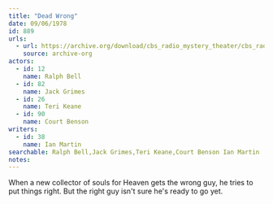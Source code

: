 ```yaml
---
title: "Dead Wrong"
date: 09/06/1978
id: 889
urls: 
  - url: https://archive.org/download/cbs_radio_mystery_theater/cbs_radio_mystery_theater-0851-0900.zip/cbs_radio_mystery_theater-0851-0900%2Fcbsrmt_0889_dead_wrong.mp3
    source: archive-org
actors:  
  - id: 12
    name: Ralph Bell  
  - id: 82
    name: Jack Grimes  
  - id: 26
    name: Teri Keane  
  - id: 90
    name: Court Benson
writers:  
  - id: 38
    name: Ian Martin
searchable: Ralph Bell,Jack Grimes,Teri Keane,Court Benson Ian Martin
notes:  
---
```

When a new collector of souls for Heaven gets the wrong guy, he tries to put things right. But the right guy isn't sure he's ready to go yet.
